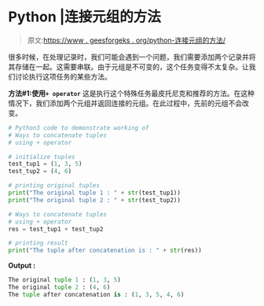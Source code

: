 # Python |连接元组的方法

> 原文:[https://www . geesforgeks . org/python-连接元组的方法/](https://www.geeksforgeeks.org/python-ways-to-concatenate-tuples/)

很多时候，在处理记录时，我们可能会遇到一个问题，我们需要添加两个记录并将其存储在一起。这需要串联。由于元组是不可变的，这个任务变得不太复杂。让我们讨论执行这项任务的某些方法。

**方法#1:使用`+ operator`**
这是执行这个特殊任务最皮托尼克和推荐的方法。在这种情况下，我们添加两个元组并返回连接的元组。在此过程中，先前的元组不会改变。

```py
# Python3 code to demonstrate working of
# Ways to concatenate tuples
# using + operator

# initialize tuples
test_tup1 = (1, 3, 5)
test_tup2 = (4, 6)

# printing original tuples
print("The original tuple 1 : " + str(test_tup1))
print("The original tuple 2 : " + str(test_tup2))

# Ways to concatenate tuples
# using + operator
res = test_tup1 + test_tup2

# printing result
print("The tuple after concatenation is : " + str(res))
```

**Output :**

```py
The original tuple 1 : (1, 3, 5)
The original tuple 2 : (4, 6)
The tuple after concatenation is : (1, 3, 5, 4, 6)

```